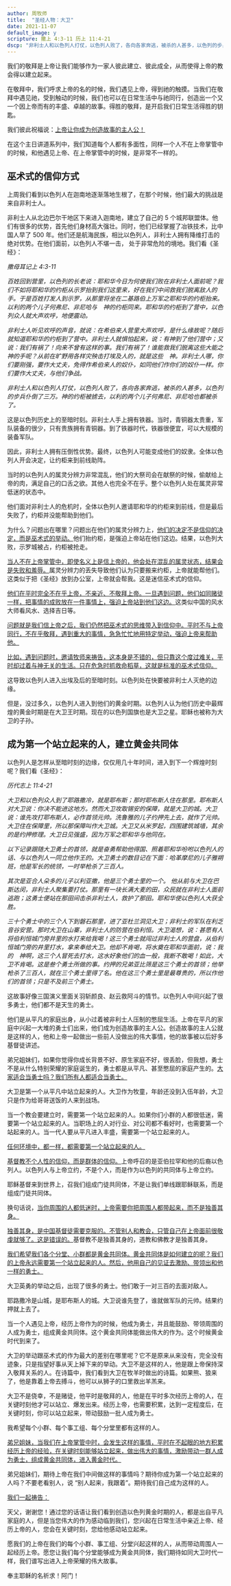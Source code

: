 ```yaml
---
author: 周牧师  
title:  "圣经人物：大卫"
date: 2021-11-07
default_image: y
scripture: 撒上 4:3-11 历上 11:4-21
dscp: "非利士人和以色列人打仗，以色列人败了，各向各家奔逃，被杀的人甚多，以色列的步兵仆倒了三万。神的约柜被掳去，以利的两个儿子何弗尼、非尼哈也都被杀了。"
---
```


我们的敬拜是上帝让我们能够作为一家人彼此建立、彼此成全，从而使得上帝的教会得以建立起来。

在敬拜中，我们呼求上帝的名的时候，我们遇见上帝，得到祂的触摸。当我们在敬拜中遇见祂，受到触动的时候，我们也可以在日常生活中与祂同行，创造出一个又一个因上帝而有的丰盛、卓越的故事。得胜的敬拜，是开启我们日常生活得胜的钥匙。

我们彼此祝福说：<u>上帝让你成为创造故事的主人公！</u>

在这个主日讲道系列中，我们知道每个人都有多面性，同样一个人不在上帝掌管中的时候，和他遇见上帝、在上帝掌管中的时候，是非常不一样的。

## 巫术式的信仰方式

上周我们看到以色列人在迦南地逐渐落地生根了，在那个时候，他们最大的挑战是来自非利士人。

非利士人从北边巴尔干地区下来进入迦南地，建立了自己的 5 个城邦联盟体。他们有很多的优势，首先他们身材高大强壮。同时，他们已经掌握了冶铁技术，比中国人早了 500 年。他们还是航海民族，相比以色列人，非利士人拥有降维打击的绝对优势。在他们面前，以色列人不堪一击，	处于非常危险的境地。我们看《圣经》：

*撒母耳记上 4:3-11*

*百姓回到营里，以色列的长老说：耶和华今日为何使我们败在非利士人面前呢？我们不如将耶和华的约柜从示罗抬到我们这里来，好在我们中间救我们脱离敌人的手。于是百姓打发人到示罗，从那里将坐在二基路伯上万军之耶和华的约柜抬来。以利的两个儿子何弗尼、非尼哈与　神的约柜同来。耶和华的约柜到了营中，以色列众人就大声欢呼，地便震动。*

*非利士人听见欢呼的声音，就说：在希伯来人营里大声欢呼，是什么缘故呢？随后就知道耶和华的约柜到了营中。非利士人就惧怕起来，说：有神到了他们营中；又说：我们有祸了！向来不曾有这样的事。我们有祸了！谁能救我们脱离这些大能之　神的手呢？从前在旷野用各样灾殃击打埃及人的，就是这些　神。非利士人哪，你们要刚强，要作大丈夫，免得作希伯来人的奴仆，如同他们作你们的奴仆一样。你们要作大丈夫，与他们争战。*

*非利士人和以色列人打仗，以色列人败了，各向各家奔逃，被杀的人甚多，以色列的步兵仆倒了三万。神的约柜被掳去，以利的两个儿子何弗尼、非尼哈也都被杀了。*

这是以色列历史上的至暗时刻。非利士人手上拥有铁器。当时，青铜器太贵重，军队装备的很少，只有贵族拥有青铜器。到了铁器时代，铁器很便宜，可以大规模的装备军队。

因此，非利士人拥有压倒性优势。最终，以色列人可能变成他们的奴隶。全体以色列人开会决定，让约柜来到前线助阵。

当时的以色列人的属灵分辨力非常混乱，他们的大祭司会在献祭的时候，偷献给上帝的肉，满足自己的口舌之欲。其他人也完全不在乎。整个以色列人处在属灵非常低迷的状态中。

他们面对非利士人的危机时，全体以色列人邀请耶和华的约柜来到前线，但是最后失败了，约柜并没能帮助到他们。

为什么？问题出在哪里？问题出在他们的属灵分辨力上，<u>他们的决定不是信仰的决定，而是巫术式的举动。</u>他们抬约柜，是强迫上帝站在他们这边。结果，以色列大败，示罗城被占，约柜被抢走。

<u>当人不在上帝掌管中，即使名义上是信上帝的，他会处在混乱的属灵状态，结果会是失败和羞辱。</u>属灵分辨力的丢失导致他们认为只要搬来约柜，上帝就能帮他们。这类似于把《圣经》放到办公室，上帝就会帮我。这是迷信巫术式的信仰。

<u>他们在平时完全不在乎上帝，不亲近、不敬拜上帝。一旦遇到问题，他们如同赌徒一样，把事情的成败放在一件事情上，强迫上帝站到他们这边。</u>这类似中国的风水大师看风水、选择吉日等。

<u>问题就是我们信上帝之后，我们仍然把巫术式的思维带入到信仰中。平时不与上帝同行，不在乎敬拜，遇到重大的事情，急急忙忙地用特定举动，强迫上帝来帮助他。</u>

<u>比如，遇到问题时，邀请牧师来祷告，这本身是不错的，但只靠这个度过难关，平时却过着与神无关的生活。只在危急时抓救命稻草，这就是标准的巫术式信仰。</u>

这导致以色列人进入出埃及后的至暗时刻。以色列处在快要被非利士人灭绝的边缘。

但是，没过多久，以色列人进入到他们的黄金时期。以色列人认为他们历史中最辉煌的黄金时期是在大卫王时期。现在的以色列国旗也是大卫之星。耶稣也被称为大卫的子孙。

## 成为第一个站立起来的人，建立黄金共同体

以色列人是怎样从至暗时刻的边缘，仅仅用几十年时间，进入到下一个辉煌时刻呢？我们看《圣经》：

*历代志上 11:4-21*

*大卫和以色列众人到了耶路撒冷，就是耶布斯；那时耶布斯人住在那里。耶布斯人对大卫说：你决不能进这地方。然而大卫攻取锡安的保障，就是大卫的城。大卫说：谁先攻打耶布斯人，必作首领元帅。洗鲁雅的儿子约押先上去，就作了元帅。大卫住在保障里，所以那保障叫作大卫城。大卫又从米罗起，四围建筑城墙，其余的是约押修理。大卫日见强盛，因为万军之耶和华与他同在。*

*以下记录跟随大卫勇士的首领，就是奋勇帮助他得国、照着耶和华吩咐以色列人的话、与以色列人一同立他作王的。大卫勇士的数目记在下面：哈革摩尼的儿子雅朔班，他是军长的统领，一时举枪杀了三百人。*

*其次是亚合人朵多的儿子以利亚撒，他是三个勇士里的一个。	他从前与大卫在巴斯达闵，非利士人聚集要打仗。那里有一块长满大麦的田，众民就在非利士人面前逃跑；这勇士便站在那田间击杀非利士人，救护了那田。耶和华使以色列人大获全胜。*

*三十个勇士中的三个人下到磐石那里，进了亚杜兰洞见大卫；非利士的军队在利乏音谷安营。那时大卫在山寨，非利士人的防营在伯利恒。大卫渴想，说：甚愿有人将伯利恒城门旁井里的水打来给我喝！这三个勇士就闯过非利士人的营盘，从伯利恒城门旁的井里打水，拿来奉给大卫。他却不肯喝，将水奠在耶和华面前，说：我的　神啊，这三个人冒死去打水，这水好象他们的血一般，我断不敢喝！如此，大卫不肯喝。这是叁个勇士所做的事。约押的兄弟亚比筛是这三个勇士的首领；他举枪杀了三百人，就在三个勇士里得了名。他在这三个勇士里是最尊贵的，所以作他们的首领；只是不及前三个勇士。*

这故事好像三国演义里面关羽斩颜良、赵云救阿斗的情节。以色列人中间兴起了很多勇士，他们都不是天生的勇士。

他们是从平凡的家庭出身，从小过着被非利士人压制的憋屈生活。上帝在平凡的家庭中兴起一大堆的勇士们出来，他们成为创造故事的主人公。创造故事的主人公就是这样的人，他和上帝一起做出一些前人没做出的伟大事情，他的故事被以后好多基督徒讲述。

弟兄姐妹们，如果你觉得你成长背景不好、原生家庭不好，很丢脸，但我想，勇士不是从什么特别荣耀的家庭诞生的，勇士都是从平凡、甚至憋屈的家庭产生的。<u>大家适合当勇士吗？我们所有人都适合当勇士。</u>

大卫是第一个从平凡中站立起来的人。大卫作为牧童，年龄还没到入伍年龄，大卫只是作为给哥哥送饭的人来到战场。

当一个教会要建立时，需要第一个站立起来的人。如果你们小群的人都很低迷，需要第一个站立起来的人。当职场上的人对行业、对公司都不看好时，也需要第一个站起来的人。当一代人要从平凡进入丰盛，需要第一个站立起来的人。

<u>任何环境中，都一样，都需要第一个站立起来的人。</u>

<u>基督教不个人性的信仰，而是群体的信仰。</u>上帝呼召的是亚伯拉罕和他的后裔以色列人。以色列人与上帝立约，不是个人，而是作为以色列的共同体与上帝立约。

耶稣基督来到世界上，召我们组成门徒共同体，不是让我们单线跟耶稣联系，而是组成门徒共同体。

换句话说，<u>当你周围的人都低迷时，上帝需要你把周围人都带起来，而不是独善其身。</u>

<u>独善其身，是中国基督徒需要克服的。不管别人和教会，只管自己在上帝面前很敬虔就够了。这是错误的。</u>基督教不是独善其身的，道教和佛教才是独善其身。

<u>我们希望我们各个分堂、小群都是黄金共同体。黄金共同体是如何建立的呢？我们的上帝永远需要第一个站立起来的人。然后，他用自己的见证去激励、带领出和他一样的勇士。</u>

大卫英勇的举动之后，出现了很多的勇士。他们敢于一对三百的去面对敌人。

耶路撒冷是山城，是耶布斯人的城。大卫说谁先登了，谁就做军队的元帅。结果约押就上去了。

当一个人遇见上帝，经历上帝作为的时候，他成为勇士，并且能鼓励、带领周围的人成为勇士，组成黄金共同体。这个黄金共同体能做出伟大的作为。这个时候黄金时代到来了。

大卫的举动跟巫术式的作为最大的差别在哪里呢？它不是原来从来没有，完全没有迹象，只是指望好事从天上掉下来的举动。大卫不是这样的人，他是跟上帝保持深入敬拜关系的人。在诗篇中，我们看到大卫在牧羊时做出的诗篇。如果熊、狼来了，他是靠着上帝去搏斗，他可以从狮子的口里救出羊羔来。

大卫不是侥幸，不是赌徒，他平时是敬拜的人，他是在平时多次经历上帝的人，在关键时刻他才可以站立、爆发出来。经历上帝，也需要积累，达到一定程度后，在关键时刻，你可以站立起来，带动鼓励一批人成为勇士。

我希望每个小群、每个事工组、每个分堂里都有这样的人。

<u>弟兄姐妹，当我们在上帝掌管中时，会发生这样的事情，平时在不起眼的地方积累经历上帝的经验，在关键时刻能够站立起来，做出伟大的事情，激励带动一群人成为勇士，组成黄金共同体，进入黄金时代。</u>


弟兄姐妹们，期待上帝在我们中间做这样的事情吗？期待你成为第一个站立起来的人吗？不要老看别人，说 “别人起来，我跟着”。期待我们自己成为这样的人。

<u>我们一起祷告：</u>

天父，谢谢您！通过您的话语让我们看到创造以色列黄金时期的人，都是出自平凡家庭的人，但是当您伟大的作为感动临到我们，您兴起在日常生活中亲近上帝、经历上帝的人，您会在关键时刻，您给他感动站立起来。

愿我们的上帝在我们的每个小群、事工组、分堂兴起这样的人，从而带动周围人一起经历上帝。愿您让我们每个分堂能够成为黄金共同体，我们期待如同大卫时代一样，我们谱写出进入上帝荣耀的伟大故事。

奉主耶稣的名祈求！阿门！